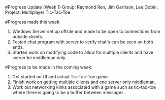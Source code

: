 ﻿#Progress Update (Week 1)
Group: Raymond Ren, Jim Garrison, Lee Gobin. 
Project: Multiplayer Tic-Tac-Toe

#Progress made this week:

1. Windows Server set up offsite and made to be open to connections from outside clients.
2. Tested chat program with server to verify chat's can be seen on both ends.
3. Started work on modifying code to allow for multiple clients and have server be middleman only.

#Progress to be made in the coming week:

1. Get started on UI and actual Tic-Tac-Toe game.
2. Finish work on getting multiple clients and one server only middleman.
3. Work out networking kinks associated with a game such as tic-tac-toe where there is going to be a buffer between messages.

